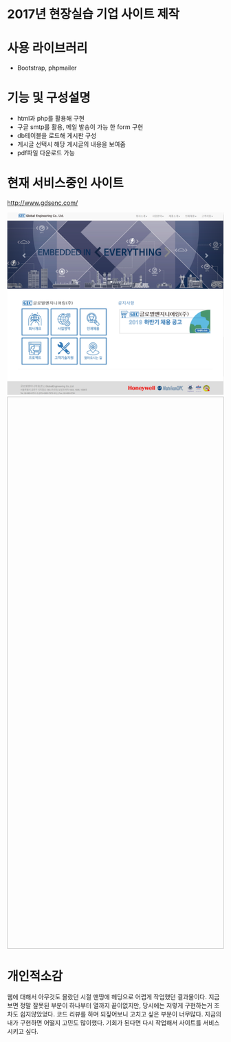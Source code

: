2017년 현장실습 기업 사이트 제작
=============
# 사용 라이브러리
* Bootstrap, phpmailer

# 기능 및 구성설명
* html과 php를 활용해 구현
* 구글 smtp를 활용, 메일 발송이 가능 한 form 구현
* db테이블을 로드해 게시판 구성
* 게시글 선택시 해당 게시글의 내용을 보여줌
* pdf파일 다운로드 가능

# 현재 서비스중인 사이트
<http://www.gdsenc.com/>

![web screenshot](/webview.png)
<img width="1520" height="1280"/>

# 개인적소감

웹에 대해서 아무것도 몰랐던 시절 맨땅에 헤딩으로 어렵게 작업했던 결과물이다.
지금보면 정말 잘못된 부분이 하나부터 열까지 끝이없지만,
당시에는 저렇게 구현하는거 조차도 쉽지않았었다.
코드 리뷰를 하며 되짚어보니 고치고 싶은 부분이 너무많다.
지금의 내가 구현하면 어떨지 고민도 많이했다.
기회가 된다면 다시 작업해서 사이트를 서비스 시키고 싶다.
